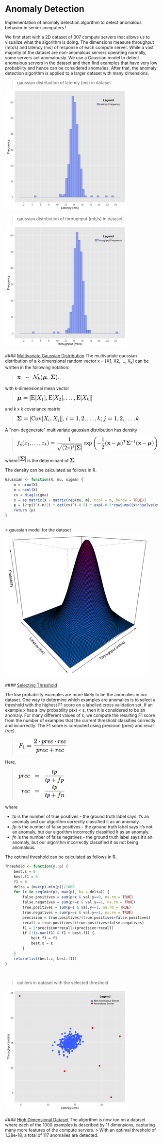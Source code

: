 # Anomaly Detection

Implementation of anomaly detection algorithm to detect anomalous behavior in server computers !

We first start with a 2D dataset of 307 compute servers that allows us to visualize what the algorithm is doing. The dimensions measure throughput (mb/s) and latency (ms) of response of each compute server. While a vast majority of the dataset are non-anomalous servers operating normally, some servers act anomalously. We use a Gaussian model to detect anomalous servers in the dataset and then find examples that have very low probability and hence can be considered anomalies. After that, the anomaly detection algorithm is applied to a larger dataset with many dimensions.
> gaussian distribution of latency (ms) in dataset

<img src="plots\latency.png" width="400">

> gaussian distribution of throughput (mb/s) in dataset

<img src="plots\throughput.png" width="400">
<br><br>
#### <u>Multivariate Gaussian Distribution</u>
The multivariate gaussian distribution of a k-dimensional random vector x = [X1, X2, …, X<sub>k</sub>] can be written in the following notation:

> <img src=\resources\notation.png>

with k-dimensional mean vector

><img src=resources\mean.png>

and k x k covariance matrix

><img src=resources\var.png>

A "non-degenerate" multivariate gaussian distribution has density

> <img src=\resources\equation.png>

where <img src=resources\detSigma.png> is the determinant of <img src=resources\sigma.png>.

The density can be calculated as follows in R.
```r
Gaussian <- function(X, mu, sigma) {
    m = nrow(X)
    n = ncol(X)
    cv = diag(sigma)
    x = as.matrix(X - matrix(rep(mu, m), ncol = n, byrow = TRUE))
    p = (2*pi)^(-n/2) * det(cv)^(-0.5) * exp(-0.5*rowSums((x%*%solve(cv))*x))
    return (p)
}
```
<br>
> gaussian model for the dataset

<img src = "plots\surface.png">
<br><br>
#### <u>Selecting Threshold</u>

The low probability examples are more likely to be the anomalies in our dataset. One way to determine which examples are anomalies is to select a threshold with the highest F1 score on a labelled cross validation set. If an example x has a low probability p(x) < ε, then it is considered to be an anomaly. For many different values of ε, we compute the resulting F1 score from the number of examples that the current threshold classifies correctly and incorrectly.
The F1 score is computed using precision (prec) and recall (rec).

><img src=\resources\f1.png>

Here,

><img src=resources\prec.png>

where
* <i>tp</i> is the number of true positives - the ground truth label says it’s an anomaly and our algorithm correctly classified it as an anomaly.
* <i>fp</i> is the number of false positives - the ground truth label says it’s not an anomaly, but our algorithm incorrectly classified it as an anomaly.
* <i>fn</i> is the number of false negatives - the ground truth label says it’s an anomaly, but our algorithm incorrectly classified it as not being anomalous.

The optimal threshold can be calculated as follows in R.

```r
Threshold <- function(y, p) {
    best.ε = 0
    best.f1 = 0
    f1 = 0
    delta = (max(p)-min(p))/1000
    for (ε in seq(min(p), max(p), by = delta)) {
        false.positives = sum(p<ε & val.y==0, na.rm = TRUE)
        false.negatives = sum(p>=ε & val.y==1, na.rm = TRUE)
        true.positives = sum(p<ε & val.y==1, na.rm = TRUE)
        true.negatives = sum(p>=ε & val.y==1, na.rm = TRUE)
        precision = true.positives/(true.positives+false.positives)
        recall = true.positives/(true.positives+false.negatives)
        f1 = 2*precision*recall/(precision+recall)
        if (!is.nan(f1) & f1 > best.f1) {
            best.f1 = f1
            best.ε = ε
        }
    }
    return(list(best.ε, best.f1))
}
```
<br>

> outliers in dataset with the selected threshold

<img src="plots\outliers.png" width="400">
<br><br>
#### <u>High Dimensional Dataset</u>
The algorithm is now run on a dataset where each of the 1000 examples is described by 11 dimensions, capturing many more features of the compute servers.
> With an optimal threshold of 1.38e-18, a total of 117 anomalies are detected.
